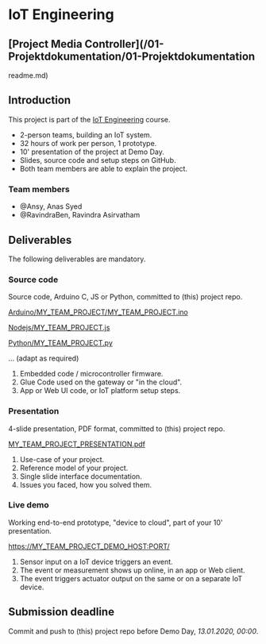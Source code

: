 # IoT Engineering
## [Project Media Controller](/01-Projektdokumentation/01-Projektdokumentation
readme.md)


## Introduction
This project is part of the [IoT Engineering](../../../fhnw-iot) course.

* 2-person teams, building an IoT system.
* 32 hours of work per person, 1 prototype.
* 10' presentation of the project at Demo Day.
* Slides, source code and setup steps on GitHub.
* Both team members are able to explain the project.

### Team members
* @Ansy, Anas Syed
* @RavindraBen, Ravindra Asirvatham

## Deliverables
The following deliverables are mandatory.

### Source code
Source code, Arduino C, JS or Python, committed to (this) project repo.

[Arduino/MY_TEAM_PROJECT/MY_TEAM_PROJECT.ino](Arduino/MY_TEAM_PROJECT_FILE.ino)

[Nodejs/MY_TEAM_PROJECT.js](Nodejs/MY_TEAM_PROJECT_FILE.js)

[Python/MY_TEAM_PROJECT.py](Nodejs/MY_TEAM_PROJECT_FILE.py)

... (adapt as required)

1) Embedded code / microcontroller firmware.
2) Glue Code used on the gateway or "in the cloud".
3) App or Web UI code, or IoT platform setup steps.

### Presentation
4-slide presentation, PDF format, committed to (this) project repo.

[MY_TEAM_PROJECT_PRESENTATION.pdf](MY_TEAM_PROJECT_PRESENTATION.pdf)

1) Use-case of your project.
2) Reference model of your project.
3) Single slide interface documentation.
4) Issues you faced, how you solved them.

### Live demo
Working end-to-end prototype, "device to cloud", part of your 10' presentation.

[https://MY_TEAM_PROJECT_DEMO_HOST:PORT/](https://MY_TEAM_PROJECT_DEMO_HOST:PORT/)

1) Sensor input on a IoT device triggers an event.
2) The event or measurement shows up online, in an app or Web client.
3) The event triggers actuator output on the same or on a separate IoT device.

## Submission deadline
Commit and push to (this) project repo before Demo Day, _13.01.2020, 00:00_.
